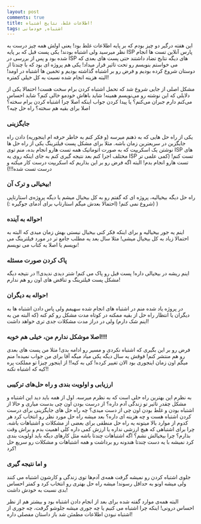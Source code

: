 ```yaml
---
layout: post
comments: true
title: اطلاعات غلط، نتایج اشتباه!
tags: اشتباه, خودمانی
---
```

این هفته درگیر دو چیز بودم که بر پایه اطلاعات غلط بود! یعنی اولش همه چیز درست به نظر میرسید ولی اشتباه بودند! یکی پست قبل که بر پایه ISP پارس آنلاین تست ها انجام شده بود و پس از بررسی در ISP های دیگه نتایج تضاد داشتند حتی پست های بعدی که می خواستم بنویسم رو تحت تاثیر قرار میداد! یکی هم پروژه ای بود که با چندتا از دوستان شروع کرده بودیم و فرض رو بر اشتباه گذاشته بودیم و تخمین ها اشتباه در اومد! البته هزینه انجام شده نسبت به کل خیلی کمتره!

مشکل اصلی از جایی شروع شد که تحمل اشتباه کردن برام سخت هست! احتمالا یکی از دلایلی که این نوشته رو می‌نویسم همینه! شاید باهاش خودمو خالی کنم؟ شاید احساس می‌کنم دارم جبران می‌کنم؟ یا پیدا کردن جواب اینکه اصلا چرا اشتباه کردن برام سخته؟ اصلا برای بقیه هم سخته؟ راه حل چیه؟

<!-- more -->

### جایگزینی
یکی از راه حل هایی که به ذهنم میرسه (و فکر کنم به خاطر حرفه ام اینجوریه) دادن راه جایگزین در سریعترین زمان باشه. مثلا برای مشکل پست فیلترینگ یکی از راه حل ها نوشتن یک اسکریپت که به صورت اتوماتیک همه تست هارو انجام بده، منم توی ISP های مختلف اجرا کنم بعد نتیجه گیری کنم به جای اینکه روی یه ISP تست کنم! (کمی علمی تر تست هارو انجام بدم! البته اگه فرض رو بر این بذاریم که اسکریپت درست کار میکنه و درست تست شده!!!)

### بیخیالی و ترک آن!
راه حل دیگه بیخیالیه، پروژه ای که گفتم رو به کل بیخیال میشم یا دیگه پروژه‌ی استارتاپی شروع نمی کنم! (احتمالا بعدش میگم استارتاپ برای آدمای جوگیره :)) )

### حواله به آینده!
اینم یه جور بیخیالیه و برای اینکه فکر کنی بیخیال نیستی بهش زمان میدی که البته به احتمالا زیاد به کل بیخیال میشی! مثلا سال بعد یه مطلب جامع تر در مورد فیلترینگ می نویسم یا اصلا یه کتاب می نویسم!

### پاک کردن صورت مسئله
اینم ریشه در بیخیالی داره! پست قبل رو پاک می کنم! شتر دیدی ندیدی!! در نتیجه دیگه مشکل پست فیلترینگ و تناقض های اون رو هم ندارم!

### حواله به دیگران!
در پروژه یاد شده منم در اشتباه های انجام شده سهیمم ولی پاس دادن اشتباه ها به دیگران یا انتظار راه حل از بقیه ممکنه در کوتاه مدت مشکل رو کم کنه (که البته من به اینم شک دارم) ولی در دراز مدت مشکلات جدی تری خواهد داشت!

### اصلا موشکل ندارم من، خیلی هم خوبه!!!
فرض رو بر این بگیری که اشتباه نکردی و مسیر رو ادامه بدی! مثلا من پست های بعدی رو هم منتشر کنم! فوقش یه سال دیگه یکی میاد میگه آقا برای من جواب نمیده! منم میگم اون زمان اینجوری بود الان تغییر کرده! کی به کیه!! از اینجور چیزا تو مملکت پره کیه که اشتباه نکنه!!

### ارزیابی و اولویت بندی و راه حل‌های ترکیبی
به نظرم این بهترین راه حلی است که به نظرم میرسه. اول از همه باید دید این اشتباه و مشکل چقدر تاثیر تو زندگی آدم داره؟ از درست بودن اون چی بدست میاری و حالا از اشتباه بودن و غلط بودن اون چی از دست میدی؟ چه راه حل های جایگزینی برای درست کردن اشتباه هست و چه هزینه ای داره؟
بعد میشه راه حل مورد نظر رو انتخاب کرد هر کدوم از موارد بالا میتونه یه راه حل منطقی برای بعضی از مشکلات و اشتباهات باشه. چرا برای اشتباهی که هیچ ارزشی نداره یا ارزش کمی داره کلی اهمیت بدم و براش وقت بذارم؟ چرا بیخیالش نشم؟
اگه اشتباهات چندتا باشه مثل کارهای دیگه باید اولویت بندی کرد نمیشه با یه دست چندتا هندونه رو برداشت و همه اشتباهات و مشکلات رو سریع حل کرد!

### و اما نتیجه گیری
جلوی اشتباه کردن رو نمیشه گرفت همه‌ی آدم‌ها توی زندگی و کارشون اشتباه می کنند ولی میشه اونو به حداقل رسوند! میشه راه حل بهتری رو انتخاب کرد و کمتر احساس بدی نسبت به خودش داشت!

البته همه‌ی موارد گفته شده برای بعد از انجام دادن اشتباه بود و بیشتر هم از نظر احساس درونی! اینکه چرا اشتباه می کنیم یا چه جوری میشه جلوشو گرفت، چه جوری از اشتباه نبودن اطلاعات مطمئن شد باز داستان مفصلی داره!
